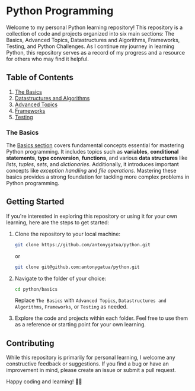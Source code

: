 # Python Programming

Welcome to my personal Python learning repository! This repository is a collection of code and projects organized into six main sections: The Basics, Advanced Topics, Datastructures and Algorithms, Frameworks, Testing, and Python Challenges. As I continue my journey in learning Python, this repository serves as a record of my progress and a resource for others who may find it helpful.

## Table of Contents

1. [The Basics](#the-basics)
2. [Datastructures and Algorithms](#datastructures-and-algorithms)
3. [Advanced Topics](#advanced)
4. [Frameworks](#frameworks)
5. [Testing](#testing)

### The Basics

The [Basics section](./The%20Basics) covers fundamental concepts essential for mastering Python programming. It includes topics such as **variables**, **conditional statements**, **type conversion**, **functions**, and various **data structures** like *lists*, *tuples*, *sets*, and *dictionaries*. Additionally, it introduces important concepts like *exception handling* and *file operations*. Mastering these basics provides a strong foundation for tackling more complex problems in Python programming.

## Getting Started

If you're interested in exploring this repository or using it for your own learning, here are the steps to get started:

1. Clone the repository to your local machine:

   ```bash
   git clone https://github.com/antonygatua/python.git
   ```

   or 

   ```bash
   git clone git@github.com:antonygatua/python.git
   ```

2. Navigate to the folder of your choice:

   ```bash
   cd python/basics
   ```

   Replace `The Basics` with `Advanced Topics`, `Datastructures and Algorithms`, `Frameworks`, or `Testing` as needed.

3. Explore the code and projects within each folder. Feel free to use them as a reference or starting point for your own learning.

## Contributing

While this repository is primarily for personal learning, I welcome any constructive feedback or suggestions. If you find a bug or have an improvement in mind, please create an issue or submit a pull request.

Happy coding and learning! 🐍✨
